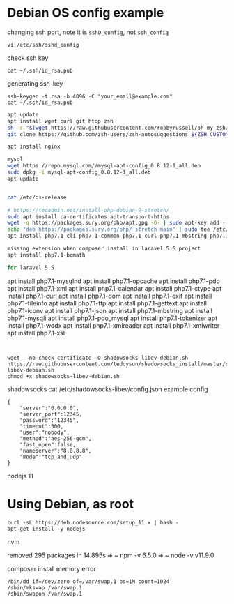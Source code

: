 # Debian OS config example

changing ssh port, note it is `sshD_config`, not `ssh_config`
```
vi /etc/ssh/sshd_config
```

check ssh key
```
cat ~/.ssh/id_rsa.pub
```

generating ssh-key
```
ssh-keygen -t rsa -b 4096 -C "your_email@example.com"
cat ~/.ssh/id_rsa.pub
```

```bash
apt update
apt install wget curl git htop zsh
sh -c "$(wget https://raw.githubusercontent.com/robbyrussell/oh-my-zsh/master/tools/install.sh -O -)"
git clone https://github.com/zsh-users/zsh-autosuggestions ${ZSH_CUSTOM:-~/.oh-my-zsh/custom}/plugins/zsh-autosuggestions

apt install nginx

mysql
wget https://repo.mysql.com//mysql-apt-config_0.8.12-1_all.deb
sudo dpkg -i mysql-apt-config_0.8.12-1_all.deb
apt update


cat /etc/os-release

# https://tecadmin.net/install-php-debian-9-stretch/
sudo apt install ca-certificates apt-transport-https 
wget -q https://packages.sury.org/php/apt.gpg -O- | sudo apt-key add -
echo "deb https://packages.sury.org/php/ stretch main" | sudo tee /etc/apt/sources.list.d/php.list
apt install php7.1-cli php7.1-common php7.1-curl php7.1-mbstring php7.1-mysql php7.1-xml php7.1-fpm

missing extension when composer install in laravel 5.5 project
apt install php7.1-bcmath

for laravel 5.5
```
apt install php7.1-mysqlnd
apt install php7.1-opcache
apt install php7.1-pdo
apt install php7.1-xml
apt install php7.1-calendar
apt install php7.1-ctype
apt install php7.1-curl
apt install php7.1-dom
apt install php7.1-exif
apt install php7.1-fileinfo
apt install php7.1-ftp
apt install php7.1-gettext
apt install php7.1-iconv
apt install php7.1-json
apt install php7.1-mbstring
apt install php7.1-mysqli
apt install php7.1-pdo_mysql
apt install php7.1-tokenizer
apt install php7.1-wddx
apt install php7.1-xmlreader
apt install php7.1-xmlwriter
apt install php7.1-xsl
```


wget --no-check-certificate -O shadowsocks-libev-debian.sh https://raw.githubusercontent.com/teddysun/shadowsocks_install/master/shadowsocks-libev-debian.sh
chmod +x shadowsocks-libev-debian.sh

```

shadowsocks
cat /etc/shadowsocks-libev/config.json
example config
```
{
    "server":"0.0.0.0",
    "server_port":12345,
    "password":"12345",
    "timeout":300,
    "user":"nobody",
    "method":"aes-256-gcm",
    "fast_open":false,
    "nameserver":"8.8.8.8",
    "mode":"tcp_and_udp"
}
```


nodejs 11
# Using Debian, as root
```
curl -sL https://deb.nodesource.com/setup_11.x | bash -
apt-get install -y nodejs
```

nvm

removed 295 packages in 14.895s
➜  ~ npm -v
6.5.0
➜  ~ node -v
v11.9.0


composer install memory error
```
/bin/dd if=/dev/zero of=/var/swap.1 bs=1M count=1024
/sbin/mkswap /var/swap.1
/sbin/swapon /var/swap.1
```